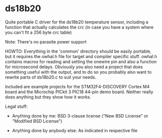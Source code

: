 ds18b20
=======

Quite portable C driver for the ds18b20 temperature sensor, including a function that actually calculates the crc (in case you have a system where you can't fit a 256 byte crc table)

Note: There's no parasite power support

HOWTO: Everything in the 'common' directory should be easily portable, but it requires the owhal.h file for target and compiler specific stuff. owhal.h contains macros for reading and setting the onewire pin and also a function for microsecond delays. Obviously you also need a project that does something useful with the output, and to do so you probably also want to rewrite parts of ds18b20.c to suit your needs.

Included are example projects for the STM32F4-DISCOVERY Cortex M4 board and the Microchip PICkit 3 PIC18 44-pin demo board. Neither really does anything but they show how it works.

Legal stuff:
* Anything done by me:
   BSD 3-clause license ("New BSD License" or "Modified BSD License")

* Anything done by anybody else:
   As indicated in respective file

